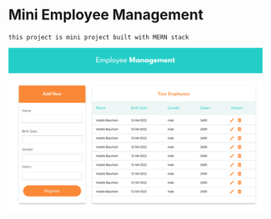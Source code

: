 # Mini Employee Management 

```
this project is mini project built with MERN stack

```

![UI design](https://github.com/Nardos-Tsega/Employee_Management/blob/main/Homepage.png?raw=true)
